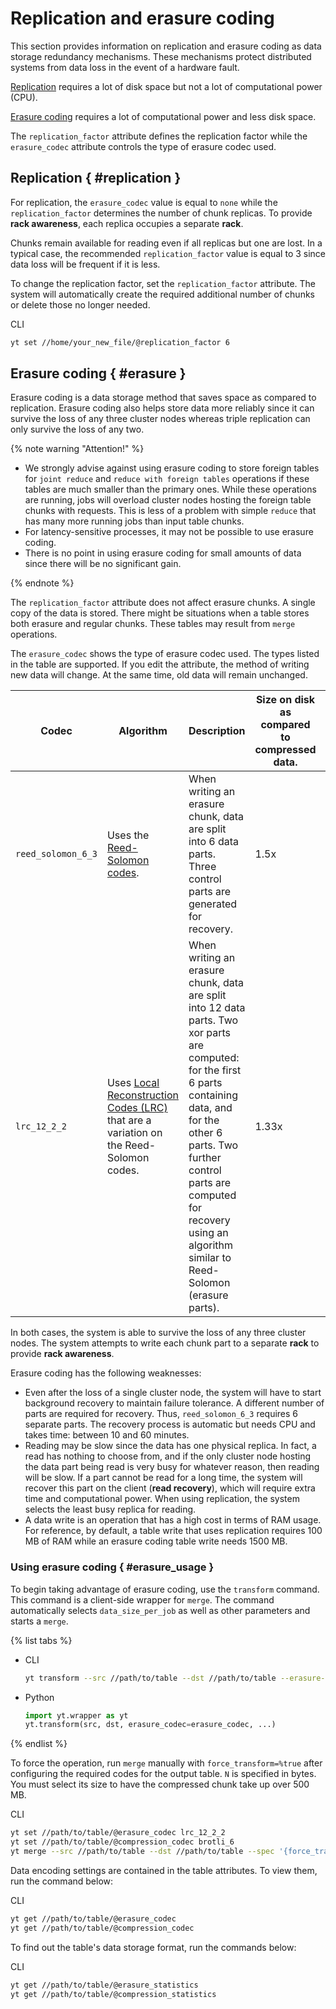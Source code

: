 # Replication and erasure coding

This section provides information on replication and erasure coding as data storage redundancy mechanisms. These mechanisms protect distributed systems from data loss in the event of a hardware fault.

[Replication](https://en.wikipedia.org/wiki/Replication_(computing)) requires a lot of disk space but not a lot of computational power (CPU).

[Erasure coding](https://en.wikipedia.org/wiki/Erasure_code) requires a lot of computational power and less disk space.

The `replication_factor` attribute defines the replication factor while the `erasure_codec` attribute controls the type of erasure codec used.

## Replication { #replication }

For replication, the `erasure_codec` value is equal to `none` while the `replication_factor` determines the number of chunk replicas. To provide **rack awareness**, each replica occupies a separate **rack**.

Chunks remain available for reading even if all replicas but one are lost. In a typical case, the recommended `replication_factor` value is equal to 3 since data loss will be frequent if it is less.

To change the replication factor, set the `replication_factor` attribute. The system will automatically create the required additional number of chunks or delete those no longer needed.

CLI
```bash
yt set //home/your_new_file/@replication_factor 6
```

## Erasure coding { #erasure }

Erasure coding is a data storage method that saves space as compared to replication. Erasure coding also helps store data more reliably since it can survive the loss of any three cluster nodes whereas triple replication can only survive the loss of any two.

{% note warning "Attention!" %}

- We strongly advise against using erasure coding to store foreign tables for `joint reduce` and `reduce with foreign tables` operations if these tables are much smaller than the primary ones. While these operations are running, jobs will overload cluster nodes hosting the foreign table chunks with requests. This is less of a problem with simple `reduce` that has many more running jobs than input table chunks.
- For latency-sensitive processes, it may not be possible to use erasure coding.
- There is no point in using erasure coding for small amounts of data since there will be no significant gain.

{% endnote %}

The `replication_factor` attribute does not affect erasure chunks. A single copy of the data is stored.
There might be situations when a table stores both erasure and regular chunks. These tables may result from `merge` operations.

The `erasure_codec` shows the type of erasure codec used. The types listed in the table are supported.
If you edit the attribute, the method of writing new data will change. At the same time, old data will remain unchanged.


| Codec | Algorithm | Description | Size on disk as compared to compressed data. | Recovery cost. |
|-------|----------|----------|------------------------|--------------------------|
| `reed_solomon_6_3` | Uses the [Reed-Solomon codes](https://en.wikipedia.org/wiki/Reed-Solomon_error_correction). | When writing an erasure chunk, data are split into 6 data parts. Three control parts are generated for recovery. | 1.5x | The recovery cost is high in CPU resources and time. |
| `lrc_12_2_2` | Uses [Local Reconstruction Codes (LRC)](https://www.microsoft.com/en-us/research/publication/erasure-coding-in-windows-azure-storage/?from=http%3A%2F%2Fresearch.microsoft.com%2Fpubs%2F179583%2Flrc12-cheng%2520webpage.pdf) that are a variation on the Reed-Solomon codes. | When writing an erasure chunk, data are split into 12 data parts. Two xor parts are computed: for the first 6 parts containing data, and for the other 6 parts. Two further control parts are computed for recovery using an algorithm similar to Reed-Solomon (erasure parts). | 1.33x | The recovery cost is moderate in CPU resources and time. |

In both cases, the system is able to survive the loss of any three cluster nodes.
The system attempts to write each chunk part to a separate **rack** to provide **rack awareness**.

Erasure coding has the following weaknesses:

- Even after the loss of a single cluster node, the system will have to start background recovery to maintain failure tolerance. A different number of parts are required for recovery. Thus, `reed_solomon_6_3` requires 6 separate parts. The recovery process is automatic but needs CPU and takes time: between 10 and 60 minutes.
- Reading may be slow since the data has one physical replica. In fact, a read has nothing to choose from, and if the only cluster node hosting the data part being read is very busy for whatever reason, then reading will be slow. If a part cannot be read for a long time, the system will recover this part on the client (**read recovery**), which will require extra time and computational power. When using replication, the system selects the least busy replica for reading.
- A data write is an operation that has a high cost in terms of RAM usage. For reference, by default, a table write that uses replication requires 100 MB of RAM while an erasure coding table write needs 1500 MB.

### Using erasure coding { #erasure_usage }

To begin taking advantage of erasure coding, use the `transform` command.
This command is a client-side wrapper for `merge`. The command automatically selects `data_size_per_job` as well as other parameters and starts a `merge`.

{% list tabs %}

- CLI
   ```bash
   yt transform --src //path/to/table --dst //path/to/table --erasure-codec lrc_12_2_2 --compression-codec brotli_6
   ```

- Python
   ```python
   import yt.wrapper as yt
   yt.transform(src, dst, erasure_codec=erasure_codec, ...)
   ```

{% endlist %}

To force the operation, run `merge` manually with `force_transform=%true` after configuring the required codes for the output table.
`N` is specified in bytes. You must select its size to have the compressed chunk take up over 500 MB.

CLI
```bash
yt set //path/to/table/@erasure_codec lrc_12_2_2
yt set //path/to/table/@compression_codec brotli_6
yt merge --src //path/to/table --dst //path/to/table --spec '{force_transform = %true;data_size_per_job=N}
```

Data encoding settings are contained in the table attributes. To view them, run the command below:

CLI
```bash
yt get //path/to/table/@erasure_codec
yt get //path/to/table/@compression_codec
```

To find out the table's data storage format, run the commands below:

CLI
```bash
yt get //path/to/table/@erasure_statistics
yt get //path/to/table/@compression_statistics
```
